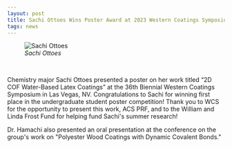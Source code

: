 ```yaml
---
layout: post
title: Sachi Ottoes Wins Poster Award at 2023 Western Coatings Symposium
tags: news
---
```

<figure>
  <img src="https://lesliehamachi.github.io/images/Sachi_Ottoes.png" alt="Sachi Ottoes" title="Sachi Ottoes">
  <figcaption><em>Sachi Ottoes</em></figcaption>
</figure>  
<br>

Chemistry major Sachi Ottoes presented a poster on her work titled “2D COF Water-Based Latex Coatings” at the 36th Biennial Western Coatings Symposium in Las Vegas, NV. Congratulations to Sachi for winning first place in the undergraduate student poster competition! Thank you to WCS for the opportunity to present this work, ACS PRF, and to the William and Linda Frost Fund for helping fund Sachi's summer research!

Dr. Hamachi also presented an oral presentation at the conference on the group's work on "Polyester Wood Coatings with Dynamic Covalent Bonds."
